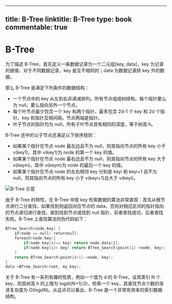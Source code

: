 
---
title: B-Tree
linktitle: B-Tree
type: book
commentable: true
---

# B-Tree

为了描述 B-Tree，首先定义一条数据记录为一个二元组[key, data]，key 为记录的键值，对于不同数据记录，key 是互不相同的；data 为数据记录除 key 外的数据。

那么 B-Tree 是满足下列条件的数据结构：

- 一个节点中的 key 从左到右非递减排列。所有节点组成树结构。每个指针要么为 null，要么指向另外一个节点。
- 每个叶节点最少包含一个 key 和两个指针，最多包含 2d-1 个 key 和 2d 个指针。key 和指针互相间隔，节点两端是指针。
- 叶子节点的指针均为 null，所有子叶节点具有相同的深度，等于树高 h。

B-Tree 还中的父子节点还满足以下排序规则：

- 如果某个指针在节点 node 最左边且不为 null，则其指向节点的所有 key 小于 v(key1)，其中 v(key1)为 node 的第一个 key 的值。
- 如果某个指针在节点 node 最右边且不为 null，则其指向节点的所有 key 大于 v(keym)，其中 v(keym)为 node 的最后一个 key 的值。
- 如果某个指针在节点 node 的左右相邻 key 分别是 keyi 和 keyi+1 且不为 null，则其指向节点的所有 key 小于 v(keyi+1)且大于 v(keyi)。

![B-Tree 示意](https://assets.ng-tech.icu/item/20230407224316.png)

由于 B-Tree 的特性，在 B-Tree 中按 key 检索数据的算法非常直观：首先从根节点进行二分查找，如果找到则返回对应节点的 data，否则对相应区间的指针指向的节点递归进行查找，直到找到节点或找到 null 指针，前者查找成功，后者查找失败。B-Tree 上查找算法的伪代码如下：

```c
BTree_Search(node,key) {
    if(node == null) returnnull;
    foreach(node.key){
        if(node.key[i]== key) return node.data[i];
        if(node.key[i]> key) return BTree_Search(point[i]->node, key);
    }
    return BTree_Search(point[i+1]->node, key);
}
data =BTree_Search(root, my_key);
```

关于 B-Tree 有一系列有趣的性质，例如一个度为 d 的 B-Tree，设其索引 N 个 key，则其树高 h 的上限为 logd((N+1)/2)，检索一个 key，其查找节点个数的渐进复杂度为 O(logdN)。从这点可以看出，B-Tree 是一个非常有效率的索引数据结构。

    